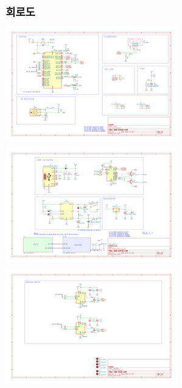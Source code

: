 # 회로도

<img src="https://github.com/copaland/kikibot_2wd_car/blob/main/schematic/ESP32_CAR-cpu.svg" width="450px" height="300px" title="KIKIBLOT-CIRCUIT-1" alt="KIKIBLOT-1"></img><br/>

<img src="https://github.com/copaland/kikibot_2wd_car/blob/main/schematic/ESP32_CAR-power.svg" width="450px" height="300px" title="KIKIBLOT-CIRCUIT-2" alt="KIKIBLOT-2"></img><br/>

<img src="https://github.com/copaland/kikibot_2wd_car/blob/main/schematic/ESP32_CAR-MOTOR.svg" width="450px" height="300px" title="KIKIBLOT-CIRCUIT-3" alt="KIKIBLOT-3"></img><br/>
